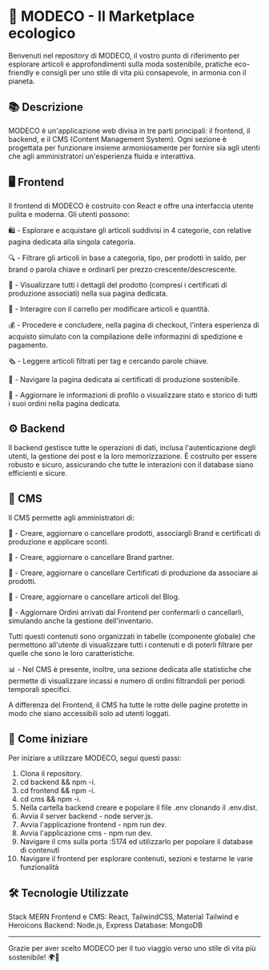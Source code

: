 # 🌿 MODECO - Il Marketplace ecologico

Benvenuti nel repository di MODECO, il vostro punto di riferimento per esplorare articoli e approfondimenti sulla moda sostenibile, pratiche eco-friendly e consigli per uno stile di vita più consapevole, in armonia con il pianeta.



## 📚 Descrizione

MODECO è un'applicazione web divisa in tre parti principali: il frontend, il backend, e il CMS (Content Management System). Ogni sezione è progettata per funzionare insieme armoniosamente per fornire sia agli utenti che agli amministratori un'esperienza fluida e interattiva.



## 🖥️ Frontend

Il frontend di MODECO è costruito con React e offre una interfaccia utente pulita e moderna. Gli utenti possono:

🛍️ - Esplorare e acquistare gli articoli suddivisi in 4 categorie, con relative pagina dedicata alla singola categoria.

🔍 - Filtrare gli articoli in base a categoria, tipo, per prodotti in saldo, per brand o parola chiave e ordinarli per prezzo crescente/descrescente.

🧾 - Visualizzare tutti i dettagli del prodotto (compresi i certificati di produzione associati) nella sua pagina dedicata.

🛒 - Interagire con il carrello per modificare articoli e quantità.

💰 - Procedere e concludere, nella pagina di checkout, l'intera esperienza di acquisto simulato con la compilazione delle informazini di spedizione e pagamento.

🗞️ - Leggere articoli filtrati per tag e cercando parole chiave.

🔖 - Navigare la pagina dedicata ai certificati di produzione sostenibile.

📝 - Aggiornare le informazioni di profilo o visualizzare stato e storico di tutti i suoi ordini nella pagina dedicata.



## ⚙️ Backend

Il backend gestisce tutte le operazioni di dati, inclusa l'autenticazione degli utenti, la gestione dei post e la loro memorizzazione. È costruito per essere robusto e sicuro, assicurando che tutte le interazioni con il database siano efficienti e sicure.



## 📝 CMS

Il CMS permette agli amministratori di:

👕 - Creare, aggiornare o cancellare prodotti, associargli Brand e certificati di produzione e applicare sconti.

💎 - Creare, aggiornare o cancellare Brand partner.

🔖 - Creare, aggiornare o cancellare Certificati di produzione da associare ai prodotti.

📰 - Creare, aggiornare o cancellare articoli del Blog.

🚛 - Aggiornare Ordini arrivati dal Frontend per confermarli o cancellarli, simulando anche la gestione dell'inventario.

Tutti questi contenuti sono organizzati in tabelle (componente globale) che permettono all'utente di visualizzare tutti i contenuti e di poterli filtrare per quelle che sono le loro caratteristiche.

📊 - Nel CMS è presente, inoltre, una sezione dedicata alle statistiche che permette di visualizzare incassi e numero di ordini filtrandoli per periodi temporali specifici.

A differenza del Frontend, il CMS ha tutte le rotte delle pagine protette in modo che siano accessibili solo ad utenti loggati.



## 🚀 Come iniziare

Per iniziare a utilizzare MODECO, segui questi passi:
1. Clona il repository.
2. cd backend && npm -i.
3. cd frontend && npm -i.
4. cd cms && npm -i.
5. Nella cartella backend creare e popolare il file .env clonando il .env.dist.
6. Avvia il server backend - node server.js.
7. Avvia l'applicazione frontend - npm run dev.
8. Avvia l'applicazione cms - npm run dev.
9. Navigare il cms sulla porta :5174 ed utilizzarlo per popolare il database di contenuti
10. Navigare il frontend per esplorare contenuti, sezioni e testarne le varie funzionalità



## 🛠 Tecnologie Utilizzate

Stack MERN
Frontend e CMS: React, TailwindCSS, Material Tailwind e Heroicons
Backend: Node.js, Express
Database: MongoDB


---
Grazie per aver scelto MODECO per il tuo viaggio verso uno stile di vita più sostenibile! 🌍💚
